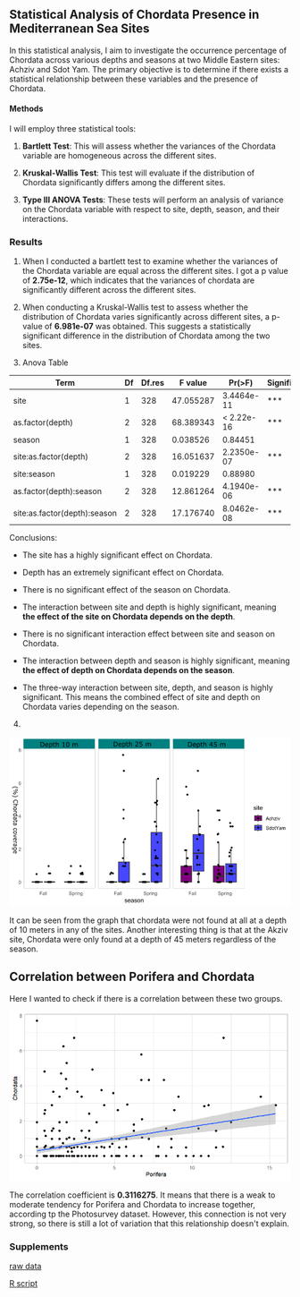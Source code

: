 
## Statistical Analysis of Chordata Presence in Mediterranean Sea Sites

In this statistical analysis, I aim to investigate the occurrence percentage of Chordata across various depths and seasons at two Middle Eastern sites: Achziv and Sdot Yam. The primary objective is to determine if there exists a statistical relationship between these variables and the presence of Chordata.

#### Methods

I will employ three statistical tools:

1. **Bartlett Test**: This will assess whether the variances of the Chordata variable are homogeneous across the different sites.
   
2. **Kruskal-Wallis Test**: This test will evaluate if the distribution of Chordata significantly differs among the different sites.
   
3. **Type III ANOVA Tests**: These tests will perform an analysis of variance on the Chordata variable with respect to site, depth, season, and their interactions.


### Results
1. When I conducted a bartlett test to examine whether the variances of the Chordata variable are equal across the different sites. I got a p value of **2.75e-12**, which indicates that the variances of chordata are significantly different across the different sites.

2. When conducting a Kruskal-Wallis test to assess whether the distribution of Chordata varies significantly across different sites, a p-value of **6.981e-07** was obtained. This suggests a statistically significant difference in the distribution of Chordata among the two sites.


3.  Anova Table

| Term                         | Df  | Df.res | F value    | Pr(>F)      | Significance |
|------------------------------|-----|--------|------------|-------------|--------------|
| site                         | 1   | 328    | 47.055287  | 3.4464e-11  | ***          |
| as.factor(depth)             | 2   | 328    | 68.389343  | < 2.22e-16  | ***          |
| season                       | 1   | 328    | 0.038526   | 0.84451     |              |
| site:as.factor(depth)        | 2   | 328    | 16.051637  | 2.2350e-07  | ***          |
| site:season                  | 1   | 328    | 0.019229   | 0.88980     |              |
| as.factor(depth):season      | 2   | 328    | 12.861264  | 4.1940e-06  | ***          |
| site:as.factor(depth):season | 2   | 328    | 17.176740  | 8.0462e-08  | ***          |

 Conclusions:


   -  The site has a highly significant effect on Chordata.

   -  Depth has an extremely significant effect on Chordata.

   -  There is no significant effect of the season on Chordata.

   -  The interaction between site and depth is highly significant, meaning **the effect of the site on Chordata depends on the depth**.

   - There is no significant interaction effect between site and season on Chordata.

   -  The interaction between depth and season is highly significant, meaning **the effect of depth on Chordata depends on the season**.

   -  The three-way interaction between site, depth, and season is highly significant. This means the combined effect of site and depth on Chordata varies depending on the season.

4. 

![alt text](../results/data%20anlysisn%20class.png)


   It can be seen from the graph that chordata were not found at all at a depth of 10 meters in any of the sites.
Another interesting thing is that at the Akziv site, Chordata were only found at a depth of 45 meters regardless of the season.

## Correlation between Porifera and Chordata
Here I wanted to check if there is a correlation between these two groups.

![alt text](../results/cor%20plot%201.png)

The correlation coefficient is **0.3116275**. It means that there is a weak to moderate tendency for Porifera and Chordata to increase together, according tp the Photosurvey dataset. However, this connection is not very strong, so there is still a lot of variation that this relationship doesn't explain.

### Supplements


[raw data](../Meta%20data/Photosurvey_metadata%20class.csv)

[R script](../scripts/R%20script%20ggplot.r)